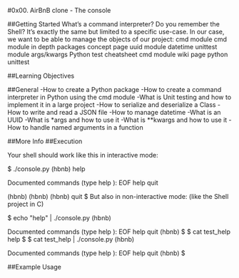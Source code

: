 #0x00. AirBnB clone - The console

##Getting Started What’s a command interpreter? Do you remember the Shell? It’s exactly the same but limited to a specific use-case. In our case, we want to be able to manage the objects of our project: cmd module cmd module in depth packages concept page uuid module datetime unittest module args/kwargs Python test cheatsheet cmd module wiki page python unittest

##Learning Objectives

##General -How to create a Python package -How to create a command interpreter in Python using the cmd module -What is Unit testing and how to implement it in a large project -How to serialize and deserialize a Class -How to write and read a JSON file -How to manage datetime -What is an UUID -What is *args and how to use it -What is **kwargs and how to use it -How to handle named arguments in a function

##More Info ##Execution

Your shell should work like this in interactive mode:

$ ./console.py (hbnb) help

Documented commands (type help ):
EOF help quit

(hbnb) (hbnb) (hbnb) quit $ But also in non-interactive mode: (like the Shell project in C)

$ echo "help" | ./console.py (hbnb)

Documented commands (type help ):
EOF help quit (hbnb) $ $ cat test_help help $ $ cat test_help | ./console.py (hbnb)

Documented commands (type help ):
EOF help quit (hbnb) $

##Example Usage
